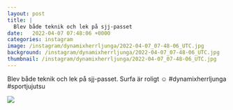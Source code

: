 ```yaml
---
layout: post
title: |
  Blev både teknik och lek på sjj-passet
date:   2022-04-07 07:48:06 +0000
categories: instagram
image: /instagram/dynamixherrljunga/2022-04-07_07-48-06_UTC.jpg
background: /instagram/dynamixherrljunga/2022-04-07_07-48-06_UTC.jpg
thumbnail: /instagram/dynamixherrljunga/2022-04-07_07-48-06_UTC.jpg
---
```

Blev både teknik och lek på sjj-passet. Surfa är roligt ☺️ #dynamixherrljunga #sportjujutsu



<img src='/www-dynamix-herrljunga/instagram/dynamixherrljunga/2022-04-07_07-48-06_UTC.jpg' class='img-fluid' />
